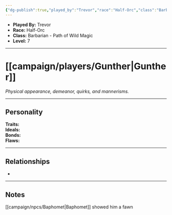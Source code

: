 ```yaml
---
{"dg-publish":true,"played_by":"Trevor","race":"Half-Orc","class":"Barbarian - Path of Wild Magic","level":7,"alignment":null,"background":null,"role":null,"status":null,"current_location":null,"affiliation":null,"first_appearance":null,"notes":null,"tags":["character","player"],"permalink":"/campaign/players/gunther/","dgPassFrontmatter":true,"noteIcon":"","created":"2025-10-26T09:00:00.196-07:00","updated":"2025-10-27T16:05:10.103-07:00"}
---
```



<p><span><ul>
<li dir="auto"><strong>Played By:</strong> Trevor</li>
<li dir="auto"><strong>Race:</strong> Half-Orc</li>
<li dir="auto"><strong>Class:</strong> Barbarian - Path of Wild Magic</li>
<li dir="auto"><strong>Level:</strong> 7</li>
</ul></span></p>

---

# [[campaign/players/Gunther\|Gunther]]
*Physical appearance, demeanor, quirks, and mannerisms.*

---

## Personality
**Traits:**  
**Ideals:**  
**Bonds:**  
**Flaws:**  

---

## Relationships
- 

---

## Notes
[[campaign/npcs/Baphomet\|Baphomet]] showed him a fawn

